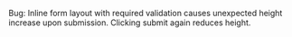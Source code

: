 Bug: Inline form layout with required validation causes unexpected height increase upon submission. Clicking submit again reduces height.
